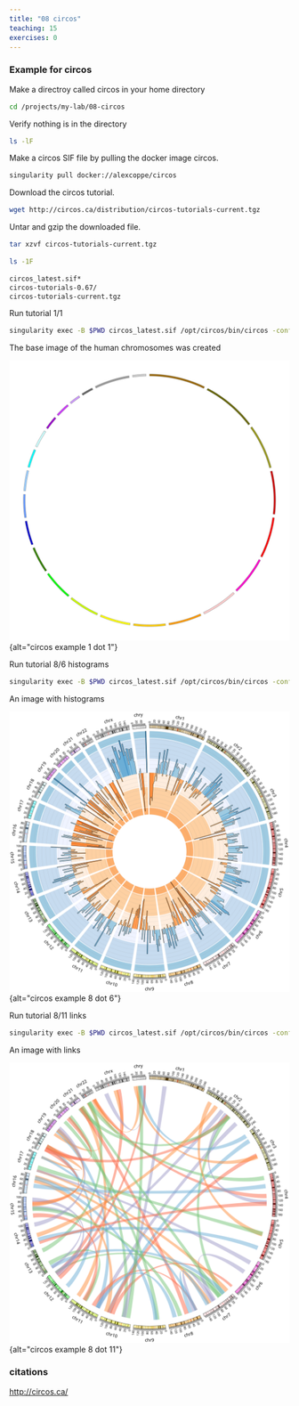 ```yaml
---
title: "08 circos"
teaching: 15
exercises: 0
---
```


### Example for circos 

Make a directroy called circos in your home directory 

```bash
cd /projects/my-lab/08-circos
```

Verify nothing is in the directory

```bash
ls -lF
```

Make a circos SIF file by pulling the docker image circos.

```bash
singularity pull docker://alexcoppe/circos
```



Download the circos tutorial. 
```bash
wget http://circos.ca/distribution/circos-tutorials-current.tgz
```


Untar and gzip the downloaded file. 

```bash
tar xzvf circos-tutorials-current.tgz
```



```bash
ls -1F
```


```output
circos_latest.sif*
circos-tutorials-0.67/
circos-tutorials-current.tgz

```

Run tutorial 1/1

```bash
singularity exec -B $PWD circos_latest.sif /opt/circos/bin/circos -conf circos-tutorials-0.67/tutorials/1/1/circos.conf
```


The base image of the human chromosomes was created

![circos_1_1](episodes/fig/circos_1_1.svg){alt="circos example 1 dot 1"}


Run tutorial 8/6 histograms 

```bash
singularity exec -B $PWD circos_latest.sif /opt/circos/bin/circos -conf circos-tutorials-0.67/tutorials/8/6/circos.conf
```


An image with histograms

![circos_8_6](episodes/fig/circos_8_6.svg){alt="circos example 8 dot 6"}

Run tutorial 8/11 links

```bash
singularity exec -B $PWD circos_latest.sif /opt/circos/bin/circos -conf circos-tutorials-0.67/tutorials/8/11/circos.conf
```


An image with links

![circos_8_11](episodes/fig/circos_8_11.svg){alt="circos example 8 dot 11"}

### citations
http://circos.ca/

